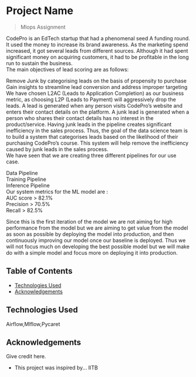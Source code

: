 # Project Name
>Mlops Assignment

CodePro is an EdTech startup that had a phenomenal seed A funding round. 
It used the money to increase its brand awareness. As the marketing spend increased, it got several leads from different sources. Although it had spent significant money on acquiring customers, it had to be profitable in the long run to sustain the business. <br /> The main objectives of lead scoring are as follows:

Remove Junk by categorising leads on the basis of propensity to purchase
Gain insights to streamline lead conversion and address improper targeting
We have chosen L2AC (Leads to Application Completion) as our business metric, as choosing L2P (Leads to Payment) will aggressively drop the leads.
A lead is generated when any person visits CodePro’s website and enters their contact details on the platform. A junk lead is generated when a person who shares their contact details has no interest in the product/service.
Having junk leads in the pipeline creates significant inefficiency in the sales process. Thus, the goal of the data science team is to build a system that categorises leads based on the likelihood of their purchasing CodePro’s course. This system will help remove the inefficiency caused by junk leads in the sales process. <br /> We have seen that we are creating three different pipelines for our use case.<br />

Data Pipeline<br />
Training Pipeline<br />
Inference Pipeline<br />
Our system metrics for the ML model are :<br />
AUC score > 82.1%<br />
Precision > 70.5%<br />
Recall > 82.5%<br />
 

Since this is the first iteration of the model we are not aiming for high performance from the model but we are aiming to get value from the model as soon as possible by deploying the model into production, and then continuously improving our model once our baseline is deployed. Thus we will not focus much on developing the best possible model but we will make do with a simple model and focus more on deploying it into production.
## Table of Contents

* [Technologies Used](#technologies-used)
* [Acknowledgements](#acknowledgements)

<!-- You can include any other section that is pertinent to your problem -->



<!-- You don't have to answer all the questions - just the ones relevant to your project. -->


<!-- You don't have to answer all the questions - just the ones relevant to your project. -->


## Technologies Used
Airflow,Mlflow,Pycaret
<!-- As the libraries versions keep on changing, it is recommended to mention the version of library used in this project -->

## Acknowledgements
Give credit here.
- This project was inspired by...
IITB




<!-- Optional -->
<!-- ## License -->
<!-- This project is open source and available under the [... License](). -->

<!-- You don't have to include all sections - just the one's relevant to your project -->